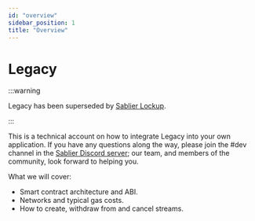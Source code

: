 ```yaml
---
id: "overview"
sidebar_position: 1
title: "Overview"
---
```


# Legacy

:::warning

Legacy has been superseded by [Sablier Lockup](/guides/lockup/overview).

:::

This is a technical account on how to integrate Legacy into your own application. If you have any questions along the
way, please join the #dev channel in the [Sablier Discord server](https://discord.sablier.com); our team, and members of
the community, look forward to helping you.

What we will cover:

- Smart contract architecture and ABI.
- Networks and typical gas costs.
- How to create, withdraw from and cancel streams.
